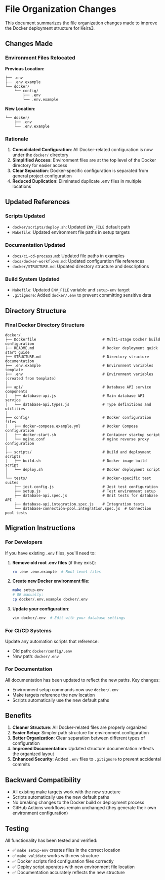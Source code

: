 # File Organization Changes

This document summarizes the file organization changes made to improve the Docker deployment structure for Keira3.

## Changes Made

### Environment Files Relocated

**Previous Location:**
```
├── .env
├── .env.example
└── docker/
    └── config/
        ├── .env
        └── .env.example
```

**New Location:**
```
└── docker/
    ├── .env
    └── .env.example
```

### Rationale

1. **Consolidated Configuration**: All Docker-related configuration is now under the `docker/` directory
2. **Simplified Access**: Environment files are at the top level of the Docker directory for easier access
3. **Clear Separation**: Docker-specific configuration is separated from general project configuration
4. **Reduced Duplication**: Eliminated duplicate .env files in multiple locations

## Updated References

### Scripts Updated
- `docker/scripts/deploy.sh`: Updated `ENV_FILE` default path
- `Makefile`: Updated environment file paths in setup targets

### Documentation Updated
- `docs/ci-cd-process.md`: Updated file paths in examples
- `docs/docker-workflows.md`: Updated configuration file references
- `docker/STRUCTURE.md`: Updated directory structure and descriptions

### Build System Updated
- `Makefile`: Updated `ENV_FILE` variable and `setup-env` target
- `.gitignore`: Added `docker/.env` to prevent committing sensitive data

## Directory Structure

### Final Docker Directory Structure
```
docker/
├── Dockerfile                              # Multi-stage Docker build configuration
├── README.md                               # Docker deployment quick start guide
├── STRUCTURE.md                            # Directory structure documentation
├── .env.example                            # Environment variables template
├── .env                                    # Environment variables (created from template)
│
├── api/                                    # Database API service components
│   ├── database-api.js                     # Main database API service
│   └── database-api.types.js               # Type definitions and utilities
│
├── config/                                 # Docker configuration files
│   ├── docker-compose.example.yml          # Docker Compose configuration
│   ├── docker-start.sh                     # Container startup script
│   └── nginx.conf                          # nginx reverse proxy configuration
│
├── scripts/                                # Build and deployment scripts
│   ├── build.sh                            # Docker image build script
│   └── deploy.sh                           # Docker deployment script
│
└── tests/                                  # Docker-specific test suites
    ├── jest.config.js                      # Jest test configuration
    ├── setup.js                            # Test environment setup
    ├── database-api.spec.js                # Unit tests for database API
    ├── database-api.integration.spec.js    # Integration tests
    └── database-connection-pool.integration.spec.js  # Connection pool tests
```

## Migration Instructions

### For Developers

If you have existing `.env` files, you'll need to:

1. **Remove old root .env files** (if they exist):
   ```bash
   rm .env .env.example  # Root level files
   ```

2. **Create new Docker environment file**:
   ```bash
   make setup-env
   # OR manually:
   cp docker/.env.example docker/.env
   ```

3. **Update your configuration**:
   ```bash
   vim docker/.env  # Edit with your database settings
   ```

### For CI/CD Systems

Update any automation scripts that reference:
- Old path: `docker/config/.env`
- New path: `docker/.env`

### For Documentation

All documentation has been updated to reflect the new paths. Key changes:
- Environment setup commands now use `docker/.env`
- Make targets reference the new location
- Scripts automatically use the new default paths

## Benefits

1. **Cleaner Structure**: All Docker-related files are properly organized
2. **Easier Setup**: Simpler path structure for environment configuration
3. **Better Organization**: Clear separation between different types of configuration
4. **Improved Documentation**: Updated structure documentation reflects the organized layout
5. **Enhanced Security**: Added `.env` files to `.gitignore` to prevent accidental commits

## Backward Compatibility

- All existing make targets work with the new structure
- Scripts automatically use the new default paths
- No breaking changes to the Docker build or deployment process
- GitHub Actions workflows remain unchanged (they generate their own environment configuration)

## Testing

All functionality has been tested and verified:
- ✅ `make setup-env` creates files in the correct location
- ✅ `make validate` works with new structure
- ✅ Docker scripts find configuration files correctly
- ✅ Deploy script operates with new environment file location
- ✅ Documentation accurately reflects the new structure
